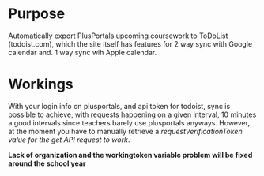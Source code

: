 # Purpose
Automatically export PlusPortals upcoming coursework to ToDoList (todoist.com), which the site itself has features for 2 way sync with Google calendar and. 1 way sync wih Apple calendar.

# Workings
With your login info on plusportals, and api token for todoist, sync is possible to achieve, with requests happening on a given interval, 10 minutes a good intervals since teachers barely use plusportals anyways. However, at the moment you have to manually retrieve a _requestVerificationToken value for the get API request to work_.  

**Lack of organization and the workingtoken variable problem will be fixed around the school year**
